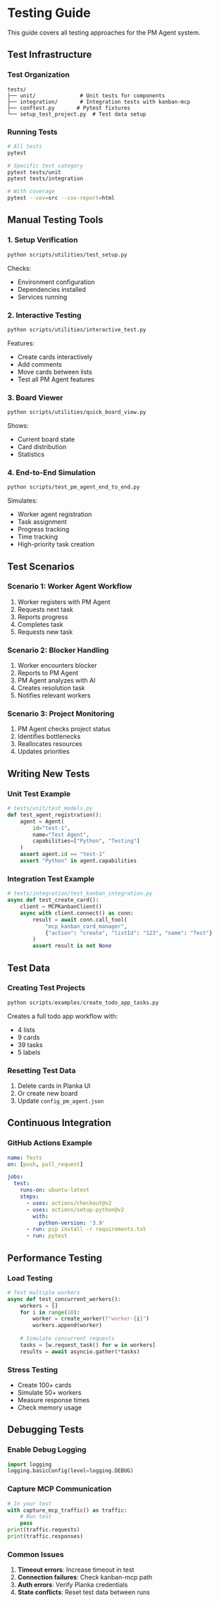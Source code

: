 # Testing Guide

This guide covers all testing approaches for the PM Agent system.

## Test Infrastructure

### Test Organization
```
tests/
├── unit/              # Unit tests for components
├── integration/       # Integration tests with kanban-mcp
├── conftest.py       # Pytest fixtures
└── setup_test_project.py  # Test data setup
```

### Running Tests

```bash
# All tests
pytest

# Specific test category
pytest tests/unit
pytest tests/integration

# With coverage
pytest --cov=src --cov-report=html
```

## Manual Testing Tools

### 1. Setup Verification
```bash
python scripts/utilities/test_setup.py
```
Checks:
- Environment configuration
- Dependencies installed
- Services running

### 2. Interactive Testing
```bash
python scripts/utilities/interactive_test.py
```
Features:
- Create cards interactively
- Add comments
- Move cards between lists
- Test all PM Agent features

### 3. Board Viewer
```bash
python scripts/utilities/quick_board_view.py
```
Shows:
- Current board state
- Card distribution
- Statistics

### 4. End-to-End Simulation
```bash
python scripts/test_pm_agent_end_to_end.py
```
Simulates:
- Worker agent registration
- Task assignment
- Progress tracking
- Time tracking
- High-priority task creation

## Test Scenarios

### Scenario 1: Worker Agent Workflow
1. Worker registers with PM Agent
2. Requests next task
3. Reports progress
4. Completes task
5. Requests new task

### Scenario 2: Blocker Handling
1. Worker encounters blocker
2. Reports to PM Agent
3. PM Agent analyzes with AI
4. Creates resolution task
5. Notifies relevant workers

### Scenario 3: Project Monitoring
1. PM Agent checks project status
2. Identifies bottlenecks
3. Reallocates resources
4. Updates priorities

## Writing New Tests

### Unit Test Example
```python
# tests/unit/test_models.py
def test_agent_registration():
    agent = Agent(
        id="test-1",
        name="Test Agent",
        capabilities=["Python", "Testing"]
    )
    assert agent.id == "test-1"
    assert "Python" in agent.capabilities
```

### Integration Test Example
```python
# tests/integration/test_kanban_integration.py
async def test_create_card():
    client = MCPKanbanClient()
    async with client.connect() as conn:
        result = await conn.call_tool(
            "mcp_kanban_card_manager",
            {"action": "create", "listId": "123", "name": "Test"}
        )
        assert result is not None
```

## Test Data

### Creating Test Projects
```python
python scripts/examples/create_todo_app_tasks.py
```
Creates a full todo app workflow with:
- 4 lists
- 9 cards
- 39 tasks
- 5 labels

### Resetting Test Data
1. Delete cards in Planka UI
2. Or create new board
3. Update `config_pm_agent.json`

## Continuous Integration

### GitHub Actions Example
```yaml
name: Tests
on: [push, pull_request]

jobs:
  test:
    runs-on: ubuntu-latest
    steps:
      - uses: actions/checkout@v2
      - uses: actions/setup-python@v2
        with:
          python-version: '3.9'
      - run: pip install -r requirements.txt
      - run: pytest
```

## Performance Testing

### Load Testing
```python
# Test multiple workers
async def test_concurrent_workers():
    workers = []
    for i in range(10):
        worker = create_worker(f"worker-{i}")
        workers.append(worker)
    
    # Simulate concurrent requests
    tasks = [w.request_task() for w in workers]
    results = await asyncio.gather(*tasks)
```

### Stress Testing
- Create 100+ cards
- Simulate 50+ workers
- Measure response times
- Check memory usage

## Debugging Tests

### Enable Debug Logging
```python
import logging
logging.basicConfig(level=logging.DEBUG)
```

### Capture MCP Communication
```python
# In your test
with capture_mcp_traffic() as traffic:
    # Run test
    pass
print(traffic.requests)
print(traffic.responses)
```

### Common Issues
1. **Timeout errors**: Increase timeout in test
2. **Connection failures**: Check kanban-mcp path
3. **Auth errors**: Verify Planka credentials
4. **State conflicts**: Reset test data between runs
